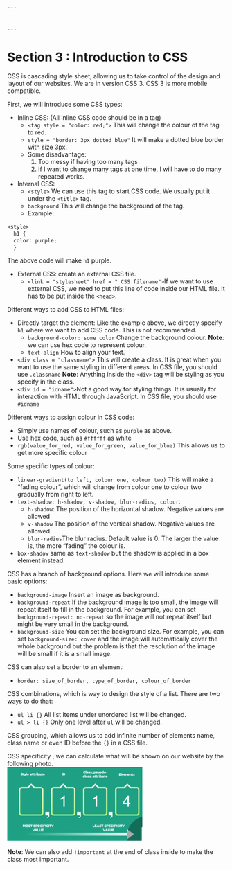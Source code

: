 ```yaml
---


---
```


<h1 id="section-3--introduction-to-css">Section 3 : Introduction to CSS</h1>
<p>CSS is cascading style sheet, allowing us to take control of the design and layout of our websites. We are in version CSS 3. CSS 3 is more mobile compatible.</p>
<p>First, we will introduce some CSS types:</p>
<ul>
<li>Inline CSS:  (All inline CSS code should be in a tag)
<ul>
<li><code>&lt;tag style = "color: red;"&gt;</code> This will change the colour of the tag to red.</li>
<li><code>style = "border: 3px dotted blue"</code> It will make a dotted blue border with size 3px.</li>
<li>Some disadvantage:
<ol>
<li>Too messy if having too many tags</li>
<li>If I want to change many tags at one time, I will have to do many repeated works.</li>
</ol>
</li>
</ul>
</li>
<li>Internal CSS:
<ul>
<li><code>&lt;style&gt;</code>  We can use this tag to start CSS code. We usually put it under the <code>&lt;title&gt;</code> tag.</li>
<li><code>background</code> This will change the background of the tag.</li>
<li>Example:</li>
</ul>
</li>
</ul>
<pre><code>&lt;style&gt;
  h1 {
  color: purple;
  }
</code></pre>
<p>The above code will make <code>h1</code> purple.</p>
<ul>
<li>External CSS: create an external CSS file.
<ul>
<li><code>&lt;link = "stylesheet" href = " CSS filename"&gt;</code>If we want to use external CSS, we need to put this line of code inside our HTML file. It has to be put inside the <code>&lt;head&gt;</code>.</li>
</ul>
</li>
</ul>
<p>Different ways to add CSS to HTML files:</p>
<ul>
<li>Directly target the element: Like the example above, we directly specify <code>h1</code> where we want to add CSS code. This is not recommended.
<ul>
<li><code>background-color: some color</code> Change the background colour. <strong>Note</strong>: we can use hex code to represent colour.</li>
<li><code>text-align</code> How to align your text.</li>
</ul>
</li>
<li><code>&lt;div class = "classname"&gt;</code> This will create a class. It is great when you want to use the same styling in different areas. In CSS file, you should use <code>.classname</code> <strong>Note</strong>: Anything inside the <code>&lt;div&gt;</code> tag will be styling as you specify in the class.</li>
<li><code>&lt;div id = "idname"&gt;</code>Not a good way for styling things. It is usually for interaction with HTML through JavaScript. In CSS file, you should use <code>#idname</code></li>
</ul>
<p>Different ways to assign colour in CSS code:</p>
<ul>
<li>Simply use names of colour, such as <code>purple</code> as above.</li>
<li>Use hex code, such as <code>#ffffff</code> as white</li>
<li><code>rgb(value_for_red, value_for_green, value_for_blue)</code> This allows us to get more specific colour</li>
</ul>
<p>Some specific types of colour:</p>
<ul>
<li><code>linear-gradient(to left, colour one, colour two)</code> This will make a “fading colour”, which will change from colour one to colour two gradually from right to left.</li>
<li><code>text-shadow: h-shadow, v-shadow, blur-radius, colour</code>:
<ul>
<li><code>h-shadow</code>: The position of the horizontal shadow. Negative values are allowed</li>
<li><code>v-shadow</code> The position of the vertical shadow. Negative values are allowed.</li>
<li><code>blur-radius</code>The blur radius. Default value is 0. The larger the value is, the more “fading” the colour is.</li>
</ul>
</li>
<li><code>box-shadow</code> same as <code>text-shadow</code> but the shadow is applied in a box element instead.</li>
</ul>
<p>CSS has a branch of background options. Here we will introduce some basic options:</p>
<ul>
<li><code>background-image</code> Insert an image as background.</li>
<li><code>background-repeat</code> If the background image is too small, the image will repeat itself to fill in the background. For example, you can set <code>background-repeat: no-repeat</code> so the image will not repeat itself but might be very small in the background.</li>
<li><code>background-size</code> You can set the background size. For example, you can set <code>background-size: cover</code> and the image will automatically cover the whole background but the problem is that the resolution of the image will be small if it is a small image.</li>
</ul>
<p>CSS can also set a border to an element:</p>
<ul>
<li><code>border: size_of_border, type_of_border, colour_of_border</code></li>
</ul>
<p>CSS combinations, which is way to design the style of a list. There are two ways to do that:</p>
<ul>
<li><code>ul li {}</code> All list items under unordered list will be changed.</li>
<li><code>ul &gt; li {}</code> Only one level after <code>ul</code> will be changed.</li>
</ul>
<p>CSS grouping, which allows us to add infinite number of elements name, class name or even ID before the <code>{}</code> in a CSS file.</p>
<p>CSS specificity , we can calculate what will be shown on our website by the following photo.<br>
<img src="Specificity.png" alt="Image of Specificity"></p>
<p><strong>Note</strong>: We can also add <code>!important</code> at the end of class inside to make the class most important.</p>

